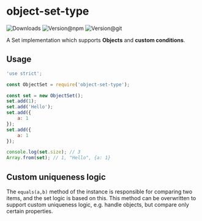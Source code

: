 # object-set-type

![Downloads](https://img.shields.io/npm/dw/object-set-type?style=flat-square)
![Version@npm](https://img.shields.io/npm/v/object-set-type?label=version%40npm&style=flat-square)
![Version@git](https://img.shields.io/github/package-json/v/szikszail/object-set-type/master?label=version%40git&style=flat-square)

A Set implementation which supports **Objects** and **custom conditions**.

## Usage

```javascript
'use strict';

const ObjectSet = require('object-set-type');

const set = new ObjectSet();
set.add(1);
set.add('Hello');
set.add({
    a: 1
});
set.add({
    a: 1
});

console.log(set.size); // 3
Array.from(set); // 1, "Hello", {a: 1}
```

## Custom uniqueness logic

The `equals(a,b)` method of the instance is responsible for comparing two items, and the set logic is based on this. This method can be overwritten to support custom uniqueness logic, e.g. handle objects, but compare only certain properties.
